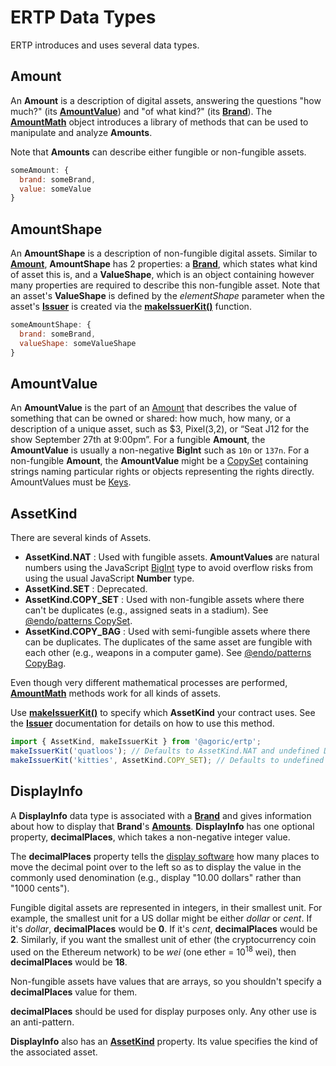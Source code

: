 # ERTP Data Types

ERTP introduces and uses several data types.

## Amount

An **Amount** is a description of digital assets, answering the
questions "how much?" (its **[AmountValue](#amountvalue)**) and "of what kind?" (its **[Brand](./brand)**).
The **[AmountMath](./amount-math)** object
introduces a library of methods that can be used to manipulate and analyze **Amounts**.

Note that **Amounts** can describe either fungible or non-fungible assets.

```js
someAmount: {
  brand: someBrand,
  value: someValue
}
```

## AmountShape

An **AmountShape** is a description of non-fungible digital assets. Similar to **[Amount](#amount)**,
**AmountShape** has 2 properties: a **[Brand](./brand)**, which states what kind of asset this is,
and a **ValueShape**, which is an object containing however many properties are required to describe
this non-fungible asset. Note that an asset's **ValueShape** is defined by the *elementShape* parameter
when the asset's **[Issuer](./issuer)** is created via the
**[makeIssuerKit()](./issuer#makeissuerkit-allegedname-assetkind-displayinfo-optshutdownwithfailure-elementshape)** function.

```js
someAmountShape: {
  brand: someBrand,
  valueShape: someValueShape
}
```

<a id="value"></a>
## AmountValue

An **AmountValue** is the part of an [Amount](#amount) that describes the value of something
that can be owned or shared: how much, how many, or a description of a unique asset, such as
$3, Pixel(3,2), or “Seat J12 for the show September 27th at 9:00pm”.
For a fungible **Amount**, the **AmountValue** is usually a non-negative **BigInt** such as `10n` or `137n`.
For a non-fungible **Amount**, the **AmountValue** might be a [CopySet](/guides/js-programming/far#pass-styles-and-harden) containing strings naming particular rights or objects representing the rights directly.
AmountValues must be [Keys](/glossary/#key).

## AssetKind

There are several kinds of Assets.

- **AssetKind.NAT** : Used with fungible assets. **AmountValues** are natural numbers using the JavaScript  [BigInt](https://developer.mozilla.org/en-US/docs/Web/JavaScript/Reference/Global_Objects/BigInt) type to avoid overflow risks from using the usual JavaScript **Number** type.
- **AssetKind.SET** : Deprecated.
- **AssetKind.COPY_SET** : Used with non-fungible assets where there can't be duplicates (e.g., assigned seats in a stadium). See [@endo/patterns CopySet](https://endojs.github.io/endo/types/_endo_patterns.CopySet.html).
- **AssetKind.COPY_BAG** : Used with semi-fungible assets where there can be duplicates. The duplicates of the same asset are fungible with each other (e.g., weapons in a computer game). See [@endo/patterns CopyBag](https://endojs.github.io/endo/types/_endo_patterns.CopyBag.html).

Even though very different mathematical processes are performed,
**[AmountMath](./amount-math)** methods work for all kinds of assets.

Use **[makeIssuerKit()](./issuer#makeissuerkit-allegedname-assetkind-displayinfo-optshutdownwithfailure-elementshape)** to specify which **AssetKind**
your contract uses. See the **[Issuer](./issuer)** documentation for details on how to use this method.

```js
import { AssetKind, makeIssuerKit } from '@agoric/ertp';
makeIssuerKit('quatloos'); // Defaults to AssetKind.NAT and undefined DisplayInfo
makeIssuerKit('kitties', AssetKind.COPY_SET); // Defaults to undefined DisplayInfo
```

## DisplayInfo

A **DisplayInfo** data type is associated with a **[Brand](./brand)** and gives information about how
to display that **Brand**'s **[Amounts](#amount)**. **DisplayInfo** has one optional property,
**decimalPlaces**, which takes a non-negative integer value.

The **decimalPlaces** property tells the [display software](https://github.com/Agoric/ui-kit)
how many places to move the decimal point over to the left so as to display the value
in the commonly used denomination (e.g., display "10.00 dollars" rather than "1000 cents").

Fungible digital assets are represented in integers, in their smallest unit.
For example, the smallest unit for a US dollar might be either *dollar* or *cent*.
If it's *dollar*, **decimalPlaces** would be **0**. If it's *cent*, **decimalPlaces**
would be **2**. Similarly, if you want the smallest unit of ether (the cryptocurrency coin used on the Ethereum network) to be *wei* (one ether = 10<sup>18</sup> wei), then **decimalPlaces** would be **18**.

Non-fungible assets have values that are arrays, so you shouldn't specify a **decimalPlaces** value
for them.

**decimalPlaces** should be used for display purposes only. Any
other use is an anti-pattern.

**DisplayInfo** also has an **[AssetKind](#assetkind)** property. Its value specifies the kind of the associated asset.
